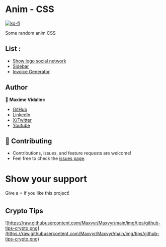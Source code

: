 # Anim - CSS

[![ko-fi](https://ko-fi.com/img/githubbutton_sm.svg)](https://ko-fi.com/A0A72UVP8)

Some random anim CSS

## List :

- [Show logo social network](/show-social-network/index.html)
- [Sidebar](/sidebard/index.html)
- [Invoice Generator](/invoice-generator/invoice.html)

## Author

:man: **Maxime Vidalinc**

- [GitHub](https://github.com/maxvyr)
- [LinkedIn](https://www.linkedin.com/in/maxime-vidalinc/)
- [X/Twitter](https://www.x.com/maxvidalinc)
- [Youtube](https://www.youtube.com/@maximevidalinc)

## 🤝 Contributing

- Contributions, issues, and feature requests are welcome!
- Feel free to check the [issues page](https://github.com/Maxvyr/anim-css/issues).

# Show your support

Give a ⭐ if you like this project!

## Crypto Tips

![https://raw.githubusercontent.com/Maxvyr/Maxvyr/main/img/tips/github-tips-crypto.png](https://raw.githubusercontent.com/Maxvyr/Maxvyr/main/img/tips/github-tips-crypto.png)
